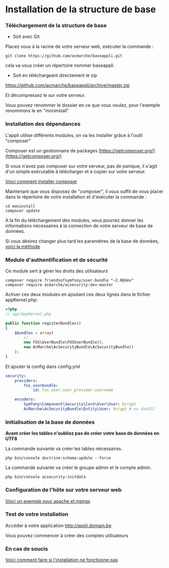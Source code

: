 Installation de la structure de base
=========

### Téléchargement de la structure de base

* Soit avec Git

Placez vous à la racine de votre serveur web, exécuter la commande :

```shell
git clone https://github.com/acmarche/baseappli.git
```

cela va vous créer un répertoire nommer baseappli.

* Soit en téléchargeant directement le zip

https://github.com/acmarche/baseappli/archive/master.zip

Et décompressez le sur votre serveur.

Vous pouvez renommer le dossier en ce que vous voulez, pour l'exemple renommons le en "moninstall"

### Installation des dépendances

L'appli utilise différents modules, on va les installer grâce à l'outil "composer"

Composer est un gestionnaire de packages [https://getcomposer.org/](https://getcomposer.org/)

Si vous n'avez pas composer sur votre serveur, pas de panique, il s'agit d'un simple exécutable à télécharger et à copier sur votre serveur.

[Voici comment installer composer](https://github.com/acmarche/baseappli/blob/master/src/AcMarche/BaseBundle/Resources/doc/composer.md)

Maintenant que vous disposez de "composer", il vous suffit de vous placer dans le répertoire de votre installation et d'exécuter la commande :

```shell
cd moninstall
composer update
```

A la fin du téléchargement des modules, vous pourrez donner les informations nécessaires à la connection de votre serveur de base de données.

Si vous désirez changer plus tard les paramètres de la base de données, [voici la méthode](https://github.com/acmarche/baseappli/blob/master/src/AcMarche/BaseBundle/Resources/doc/database.md)

### Module d'authentification et de sécurité

Ce module sert à gérer les droits des utilisateurs

```shell
composer require friendsofsymfony/user-bundle "~2.0@dev"
composer require acmarche/acsecurity:dev-master
```

Activer ces deux modules en ajoutant ces deux lignes dans le fichier appKernel.php:

``` php
<?php
// app/AppKernel.php

public function registerBundles()
{
    $bundles = array(
        // ...
        new FOS\UserBundle\FOSUserBundle(),
        new AcMarche\AcSecurityBundle\AcSecurityBundle()        
    );
}
```
Et ajouter la config dans config.yml

```yml
security:
    providers:
        fos_userbundle:
            id: fos_user.user_provider.username

    encoders:
        Symfony\Component\Security\Core\User\User: bcrypt
        AcMarche\AcSecurityBundle\Entity\User: bcrypt # ou sha512
```

### Initialisation de la base de données

**Avant créer les tables n'oubliez pas de créer votre base de données en UTF8**

La commande suivante va créer les tables nécessaires.

```shell
php bin/console doctrine:schema:update --force
```

La commande suivante va créer le groupe admin et le compte admin.

```shell
php bin/console acsecurity:initdata
```

### Configuration de l'hôte sur votre serveur web

[Voici un exemple pour apache et ngingx](https://github.com/acmarche/baseappli/blob/master/src/AcMarche/BaseBundle/Resources/doc/apache.md)

### Test de votre installation

Accéder à votre application http://appli.domain.be

Vous pouvez commencer à créer des comptes utilisateurs

### En cas de soucis

[Voici comment faire si l'installation ne fonctionne pas](https://github.com/acmarche/baseappli/blob/master/src/AcMarche/BaseBundle/Resources/doc/apache.md)